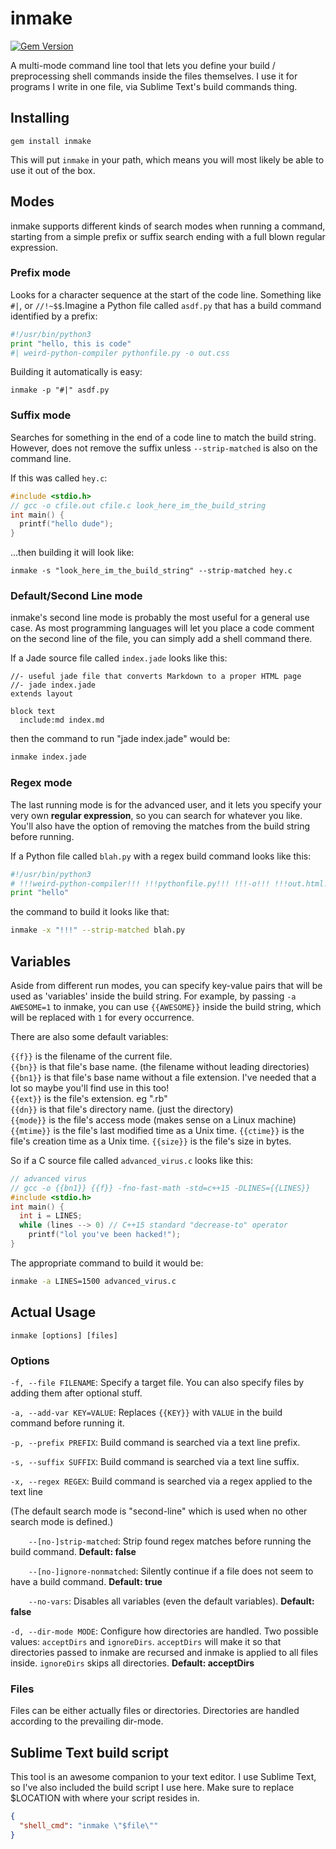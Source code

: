 # inmake

[![Gem Version](https://badge.fury.io/rb/inmake.svg)](http://badge.fury.io/rb/inmake)

<a name="about"></a>

A multi-mode command line tool that lets you define your build / preprocessing 
shell commands inside the files themselves. I use it for programs I write in 
one file, via Sublime Text's build commands thing. 

## Installing

    gem install inmake

This will put `inmake` in your path, which means you will most likely be able to 
use it out of the box. 

## Modes

inmake supports different kinds of search modes when running a command, starting
from a simple prefix or suffix search ending with a full blown regular 
expression.

### Prefix mode

Looks for a character sequence at the start of the code line. Something like `#|`,
or `//!~$$`.Imagine a Python file called `asdf.py` that has a build command identified
by a prefix:

``` python
#!/usr/bin/python3
print "hello, this is code"
#| weird-python-compiler pythonfile.py -o out.css
```

Building it automatically is easy:

```
inmake -p "#|" asdf.py

```

### Suffix mode

Searches for something in the end of a code line to match the build string. However,
does not remove the suffix unless `--strip-matched` is also on the command line.

If this was called `hey.c`:

``` c
#include <stdio.h>
// gcc -o cfile.out cfile.c look_here_im_the_build_string
int main() { 
  printf("hello dude");
}
```

...then building it will look like:

```
inmake -s "look_here_im_the_build_string" --strip-matched hey.c
```


### Default/Second Line mode

inmake's second line mode is probably the most useful for a general use case. As
most programming languages will let you place a code comment on the second line
of the file, you can simply add a shell command there.

If a Jade source file called `index.jade` looks like this:

```jade
//- useful jade file that converts Markdown to a proper HTML page
//- jade index.jade
extends layout

block text
  include:md index.md
```

then the command to run "jade index.jade" would be:

```bash
inmake index.jade
```


### Regex mode

The last running mode is for the advanced user, and it lets you specify your 
very own **regular expression**, so you can search for whatever you like. 
You'll also have the option of removing the matches from the build string 
before running.

If a Python file called `blah.py` with a regex build command looks like this:

```python
#!/usr/bin/python3
# !!!weird-python-compiler!!! !!!pythonfile.py!!! !!!-o!!! !!!out.html!!!
print "hello"
```

the command to build it looks like that:

```bash
inmake -x "!!!" --strip-matched blah.py
```



## Variables

Aside from different run modes, you can specify key-value pairs that will be
used as 'variables' inside the build string. For example, by passing
`-a AWESOME=1` to inmake, you can use `{{AWESOME}}` inside the build string,
which will be replaced with `1` for every occurrence.

There are also some default variables: 

`{{f}}` is the filename of the current file.  
`{{bn}}` is that file's base name. (the filename without leading directories)  
`{{bn1}}` is that file's base name without a file extension. I've needed that a
lot so maybe you'll find use in this too!  
`{{ext}}` is the file's extension. eg ".rb"  
`{{dn}}` is that file's directory name. (just the directory)  
`{{mode}}` is the file's access mode (makes sense on a Linux machine)  
`{{mtime}}` is the file's last modified time as a Unix time.
`{{ctime}}` is the file's creation time as a Unix time.
`{{size}}` is the file's size in bytes.

So if a C source file called `advanced_virus.c` looks like this:

```c
// advanced virus
// gcc -o {{bn1}} {{f}} -fno-fast-math -std=c++15 -DLINES={{LINES}}
#include <stdio.h>
int main() { 
  int i = LINES; 
  while (lines --> 0) // C++15 standard "decrease-to" operator
    printf("lol you've been hacked!"); 
}
```

The appropriate command to build it would be:

```bash
inmake -a LINES=1500 advanced_virus.c
```


## Actual Usage

    inmake [options] [files]



### Options

`-f, --file FILENAME`: Specify a target file. You can also specify files by 
adding them after optional stuff.

`-a, --add-var KEY=VALUE`: Replaces `{{KEY}}` with `VALUE` in the build command 
before running it. 

`-p, --prefix PREFIX`: Build command is searched via a text line prefix.

`-s, --suffix SUFFIX`: Build command is searched via a text line suffix.

`-x, --regex REGEX`: Build command is searched via a regex applied to the text 
line

(The default search mode is "second-line" which is used when no other search 
mode is defined.)

`    --[no-]strip-matched`: Strip found regex matches before running the build 
command. **Default: false**

`    --[no-]ignore-nonmatched`: Silently continue if a file does not seem to 
have a build command. **Default: true**

`    --no-vars`: Disables all variables (even the default variables). **Default: false**

`-d, --dir-mode MODE`: Configure how directories are handled. Two possible 
values: `acceptDirs` and `ignoreDirs`. `acceptDirs` will make it so that 
directories passed to inmake are recursed and inmake is applied to all files 
inside. `ignoreDirs` skips all directories. **Default: acceptDirs**



### Files

Files can be either actually files or directories. Directories are handled 
according to the prevailing dir-mode.



<a name="sublime"></a>
## Sublime Text build script

This tool is an awesome companion to your text editor. I use Sublime Text, so 
I've also included the build script I use here. Make sure to replace $LOCATION
with where your script resides in.

``` json
{
  "shell_cmd": "inmake \"$file\""
}
``` 

